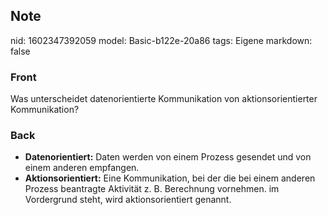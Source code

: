 ## Note
nid: 1602347392059
model: Basic-b122e-20a86
tags: Eigene
markdown: false

### Front
Was unterscheidet datenorientierte Kommunikation von aktionsorientierter Kommunikation?

### Back
<ul>
  <li><strong>Datenorientiert:</strong> Daten werden von einem
  Prozess gesendet und von einem anderen empfangen.
  <li><strong>Aktionsorientiert:</strong> Eine Kommunikation, bei
  der die bei einem anderen Prozess beantragte Aktivität z. B.
  Berechnung vornehmen. im Vordergrund steht, wird
  aktionsorientiert genannt.
</ul>
